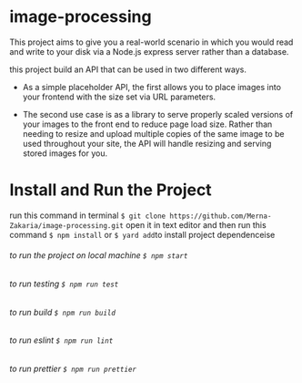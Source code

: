 # image-processing
This project aims to give you a real-world scenario in which you would read and write to your disk via a Node.js express server rather than a database.

this project build an API that can be used in two different ways.
- As a simple placeholder API, the first allows you to place images into your frontend with the size set via URL parameters.
* The second use case is as a library to serve properly scaled versions of your images to the front end to reduce page load size. Rather than needing to resize and upload multiple copies of the same image to be used throughout your site, the API will handle resizing and serving stored images for you.

# Install and Run the Project
run this command in terminal `$ git clone https://github.com/Merna-Zakaria/image-processing.git`
open it in text editor
and then run this command `$ npm install` or `$ yard add`to install project dependenceise

###### to run the project on local machine `$ npm start`
###### to run testing `$ npm run test`
###### to run build `$ npm run build`
###### to run eslint `$ npm run lint`
###### to run prettier `$ npm run prettier`

